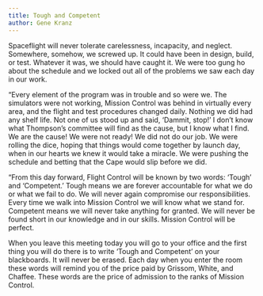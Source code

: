 ```yaml
---
title: Tough and Competent
author: Gene Kranz
---
```


Spaceflight will never tolerate carelessness, incapacity, and neglect. Somewhere, somehow, we screwed up. It could have been in design, build, or test. Whatever it was, we should have caught it. We were too gung ho about the schedule and we locked out all of the problems we saw each day in our work.

“Every element of the program was in trouble and so were we. The simulators were not working, Mission Control was behind in virtually every area, and the flight and test procedures changed daily. Nothing we did had any shelf life. Not one of us stood up and said, ‘Dammit, stop!’ I don’t know what Thompson’s committee will find as the cause, but I know what I find. We are the cause! We were not ready! We did not do our job. We were rolling the dice, hoping that things would come together by launch day, when in our hearts we knew it would take a miracle. We were pushing the schedule and betting that the Cape would slip before we did.

“From this day forward, Flight Control will be known by two words: ‘Tough’ and ‘Competent.’ Tough means we are forever accountable for what we do or what we fail to do. We will never again compromise our responsibilities. Every time we walk into Mission Control we will know what we stand for. Competent means we will never take anything for granted. We will never be found short in our knowledge and in our skills. Mission Control will be perfect.

When you leave this meeting today you will go to your office and the first thing you will do there is to write ‘Tough and Competent’ on your blackboards. It will never be erased. Each day when you enter the room these words will remind you of the price paid by Grissom, White, and Chaffee. These words are the price of admission to the ranks of Mission Control.